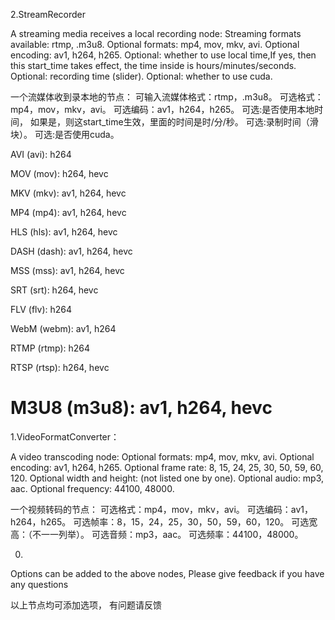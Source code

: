 2.StreamRecorder

A streaming media receives a local recording node:
Streaming formats available: rtmp, .m3u8.
Optional formats: mp4, mov, mkv, avi.
Optional encoding: av1, h264, h265.
Optional: whether to use local time,If yes, then this start_time takes effect, the time inside is hours/minutes/seconds.
Optional: recording time (slider).
Optional: whether to use cuda.


一个流媒体收到录本地的节点：
可输入流媒体格式：rtmp，.m3u8。
可选格式：mp4，mov，mkv，avi。
可选编码：av1，h264，h265。
可选:是否使用本地时间，
     如果是，则这start_time生效，里面的时间是时/分/秒。
可选:录制时间（滑块）。
可选:是否使用cuda。

AVI (avi): h264

MOV (mov): h264, hevc

MKV (mkv): av1, h264, hevc

MP4 (mp4): av1, h264, hevc

HLS (hls): av1, h264, hevc

DASH (dash): av1, h264, hevc

MSS (mss): av1, h264, hevc

SRT (srt): h264, hevc

FLV (flv): h264

WebM (webm): av1, h264

RTMP (rtmp): h264

RTSP (rtsp): h264, hevc

M3U8 (m3u8): av1, h264, hevc
======
1.VideoFormatConverter：

A video transcoding node:
Optional formats: mp4, mov, mkv, avi.
Optional encoding: av1, h264, h265.
Optional frame rate: 8, 15, 24, 25, 30, 50, 59, 60, 120.
Optional width and height: (not listed one by one).
Optional audio: mp3, aac.
Optional frequency: 44100, 48000.

一个视频转码的节点：
可选格式：mp4，mov，mkv，avi。
可选编码：av1，h264，h265。
可选帧率：8，15，24，25，30，50，59，60，120。
可选宽高：（不一一列举）。
可选音频：mp3，aac。
可选频率：44100，48000。


0.
Options can be added to the above nodes,
Please give feedback if you have any questions

以上节点均可添加选项，
有问题请反馈
